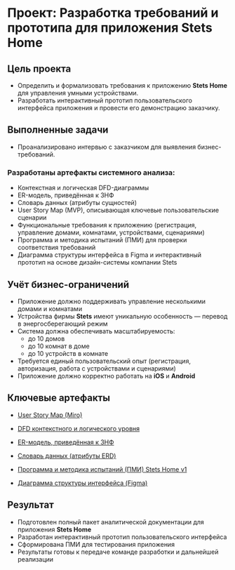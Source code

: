 # Проект: Разработка требований и прототипа для приложения **Stets Home**

## Цель проекта
- Определить и формализовать требования к приложению **Stets Home** для управления умными устройствами.  
- Разработать интерактивный прототип пользовательского интерфейса приложения и провести его демонстрацию заказчику.

## Выполненные задачи
- Проанализировано интервью с заказчиком для выявления бизнес-требований.  

### Разработаны артефакты системного анализа:
- Контекстная и логическая DFD-диаграммы  
- ER-модель, приведённая к 3НФ  
- Словарь данных (атрибуты сущностей)  
- User Story Map (MVP), описывающая ключевые пользовательские сценарии  
- Функциональные требования к приложению (регистрация, управление домами, комнатами, устройствами, сценариями)  
- Программа и методика испытаний (ПМИ) для проверки соответствия требований  
- Диаграмма структуры интерфейса в Figma и интерактивный прототип на основе дизайн-системы компании Stets  

## Учёт бизнес-ограничений
- Приложение должно поддерживать управление несколькими домами и комнатами  
- Устройства фирмы **Stets** имеют уникальную особенность — перевод в энергосберегающий режим  
- Система должна обеспечивать масштабируемость:  
  - до 10 домов  
  - до 10 комнат в доме  
  - до 10 устройств в комнате  
- Требуется единый пользовательский опыт (регистрация, авторизация, работа с устройствами и сценариями)  
- Приложение должно корректно работать на **iOS** и **Android**

## Ключевые артефакты
- [User Story Map (Miro)](https://miro.com/app/board/uXjVJZnYh7g=/?share_link_id=547217050871)  
- [DFD контекстного и логического уровня](stats-home/DFD&ERD%20(Stets%20Home%20v1).drawio)  
- [ER-модель, приведённая к 3НФ](stats-home/DFD&ERD%20(Stets%20Home%20v1).drawio)  
- [Словарь данных (атрибуты ERD)](stats-home/словарь%20данных%20атрибутов%20ERD%20(Stets%20Home%20v1).docx.pdf)  
- [Программа и методика испытаний (ПМИ) Stets Home v1]([stats-home/ПМИ%20Stets%20Home%20v1.docx.pdf](https://github.com/boxkzn/portfolio_akimov_e/blob/7944b8401eb1b4096b4e1b9ad7cae063da6c573f/stats-home/%D0%9F%D0%9C%D0%98%20Stets%20Home%20v1.docx.pdf))  

- [Диаграмма структуры интерфейса (Figma)](https://www.figma.com/design/xBsuj9a22ViACQLQ36AshQ/%D0%94%D0%B8%D0%B7%D0%B0%D0%B9%D0%BD-%D1%81%D0%B8%D1%81%D1%82%D0%B5%D0%BC%D0%B0-Stets--Copy-?node-id=4-581&t=yyJjBDkfTeBwTtdR-1)

## Результат
- Подготовлен полный пакет аналитической документации для приложения **Stets Home**  
- Разработан интерактивный прототип пользовательского интерфейса  
- Сформирована ПМИ для тестирования приложения  
- Результаты готовы к передаче команде разработки и дальнейшей реализации
